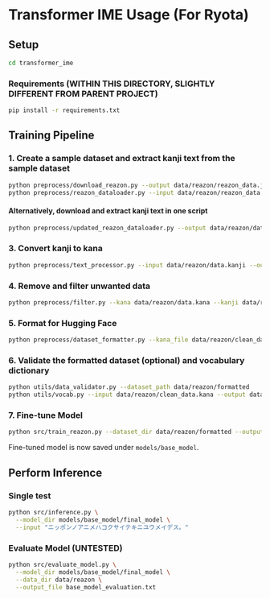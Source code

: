 # Transformer IME Usage (For Ryota)

## Setup

```bash
cd transformer_ime
```

### Requirements (WITHIN THIS DIRECTORY, SLIGHTLY DIFFERENT FROM PARENT PROJECT)

```bash
pip install -r requirements.txt
```

## Training Pipeline

### 1. Create a sample dataset and extract kanji text from the sample dataset

```bash
python preprocess/download_reazon.py --output data/reazon/reazon_data.json --size tiny --split train --max_samples 1000
python preprocess/reazon_dataloader.py --input data/reazon/reazon_data.json --output data/reazon/data.kanji --shuffle
```

#### Alternatively, download and extract kanji text in one script

```bash
python preprocess/updated_reazon_dataloader.py --output data/reazon/data.kanji 
```

### 3. Convert kanji to kana

```bash
python preprocess/text_processor.py --input data/reazon/data.kanji --output data/reazon/data.kana --mecab_path /opt/homebrew/lib/mecab/dic/mecab-ipadic-neologd (REPLACE WITH YOUR PATH TO MECAB DICT)
```

### 4. Remove and filter unwanted data
```bash
python preprocess/filter.py --kana data/reazon/data.kana --kanji data/reazon/data.kanji --clean_kana data/reazon/clean_data.kana --clean_kanji data/reazon/clean_data.kanji
```

### 5. Format for Hugging Face

```bash
python preprocess/dataset_formatter.py --kana_file data/reazon/clean_data.kana --kanji_file data/reazon/clean_data.kanji --output_dir data/reazon/formatted --train_ratio 0.8
```

### 6. Validate the formatted dataset (optional) and vocabulary dictionary 

```bash
python utils/data_validator.py --dataset_path data/reazon/formatted
python utils/vocab.py --input data/reazon/clean_data.kana --output data/reazon/vocab.json
```

### 7. Fine-tune Model

```bash
python src/train_reazon.py --dataset_dir data/reazon/formatted --output_dir models/base_model
```

Fine-tuned model is now saved under `models/base_model`.

## Perform Inference

### Single test

```bash
python src/inference.py \
  --model_dir models/base_model/final_model \
  --input "ニッポンノアニメハコクサイテキニユウメイデス。"
```

### Evaluate Model (UNTESTED)

```bash
python src/evaluate_model.py \
  --model_dir models/base_model/final_model \
  --data_dir data/reazon \
  --output_file base_model_evaluation.txt
```